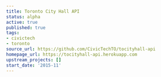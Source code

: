 ```yaml
---
title: Toronto City Hall API
status: alpha
active: true
published: true
tags:
- civictech
- toronto
source_url: https://github.com/CivicTechTO/tocityhall-api
homepage_url: https://tocityhall-api.herokuapp.com
upstream_projects: []
start_date: '2015-11'
---
```

